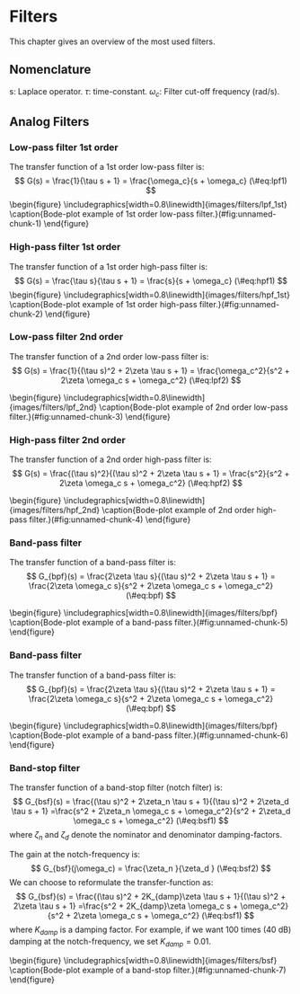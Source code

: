 # Filters

This chapter gives an overview of the most used filters.

## Nomenclature
s: Laplace operator.
$\tau$: time-constant.
$\omega_c$: Filter cut-off frequency (rad/s).


## Analog Filters

### Low-pass filter 1st order

The transfer function of a 1st order low-pass filter is:
$$
G(s) =  \frac{1}{\tau s + 1} = \frac{\omega_c}{s + \omega_c}
(\#eq:lpf1)
$$
\begin{figure}
\includegraphics[width=0.8\linewidth]{images/filters/lpf_1st} \caption{Bode-plot example of 1st order low-pass filter.}(\#fig:unnamed-chunk-1)
\end{figure}


### High-pass filter 1st order

The transfer function of a 1st order high-pass filter is:
$$
G(s) =  \frac{\tau s}{\tau s + 1} = \frac{s}{s + \omega_c}
(\#eq:hpf1)
$$
\begin{figure}
\includegraphics[width=0.8\linewidth]{images/filters/hpf_1st} \caption{Bode-plot example of 1st order high-pass filter.}(\#fig:unnamed-chunk-2)
\end{figure}



### Low-pass filter 2nd order

The transfer function of a 2nd order low-pass filter is:
$$
G(s) =  \frac{1}{(\tau s)^2 + 2\zeta \tau s + 1} = \frac{\omega_c^2}{s^2 + 2\zeta \omega_c s + \omega_c^2}
(\#eq:lpf2)
$$

\begin{figure}
\includegraphics[width=0.8\linewidth]{images/filters/lpf_2nd} \caption{Bode-plot example of 2nd order low-pass filter.}(\#fig:unnamed-chunk-3)
\end{figure}



### High-pass filter 2nd order

The transfer function of a 2nd order high-pass filter is:
$$
G(s) =  \frac{(\tau s)^2}{(\tau s)^2 + 2\zeta \tau s + 1} = \frac{s^2}{s^2 + 2\zeta \omega_c s + \omega_c^2}
(\#eq:hpf2)
$$

\begin{figure}
\includegraphics[width=0.8\linewidth]{images/filters/hpf_2nd} \caption{Bode-plot example of 2nd order high-pass filter.}(\#fig:unnamed-chunk-4)
\end{figure}




### Band-pass filter

The transfer function of a band-pass filter is:
$$
G_{bpf}(s) =  \frac{2\zeta \tau s}{(\tau s)^2 + 2\zeta \tau s + 1} = \frac{2\zeta \omega_c s}{s^2 + 2\zeta \omega_c s + \omega_c^2}
(\#eq:bpf)
$$

\begin{figure}
\includegraphics[width=0.8\linewidth]{images/filters/bpf} \caption{Bode-plot example of a band-pass filter.}(\#fig:unnamed-chunk-5)
\end{figure}


### Band-pass filter

The transfer function of a band-pass filter is:
$$
G_{bpf}(s) =  \frac{2\zeta \tau s}{(\tau s)^2 + 2\zeta \tau s + 1} = \frac{2\zeta \omega_c s}{s^2 + 2\zeta \omega_c s + \omega_c^2}
(\#eq:bpf)
$$

\begin{figure}
\includegraphics[width=0.8\linewidth]{images/filters/bpf} \caption{Bode-plot example of a band-pass filter.}(\#fig:unnamed-chunk-6)
\end{figure}


### Band-stop filter

The transfer function of a band-stop filter (notch filter) is:
$$
G_{bsf}(s) = \frac{(\tau s)^2 + 2\zeta_n \tau s + 1}{(\tau s)^2 + 2\zeta_d \tau s + 1} 
=\frac{s^2 + 2\zeta_n \omega_c s + \omega_c^2}{s^2 + 2\zeta_d \omega_c s + \omega_c^2}
(\#eq:bsf1)
$$
where $\zeta_n$ and $\zeta_d$ denote the nominator and denominator damping-factors.

The gain at the notch-frequency is:
$$
G_{bsf}(j\omega_c) = \frac{\zeta_n }{\zeta_d }
(\#eq:bsf2)
$$
We can choose to reformulate the transfer-function as:
$$
G_{bsf}(s) = \frac{(\tau s)^2 + 2K_{damp}\zeta \tau s + 1}{(\tau s)^2 + 2\zeta \tau s + 1} 
=\frac{s^2 + 2K_{damp}\zeta \omega_c s + \omega_c^2}{s^2 + 2\zeta \omega_c s + \omega_c^2}
(\#eq:bsf1)
$$
where $K_{damp}$ is a damping factor. For example, if we want 100 times (40 dB) damping  at the notch-frequency, we set $K_{damp} = 0.01$.

\begin{figure}
\includegraphics[width=0.8\linewidth]{images/filters/bsf} \caption{Bode-plot example of a band-stop filter.}(\#fig:unnamed-chunk-7)
\end{figure}



<!--
$$
\begin{aligned}
v_\alpha &=   v_a\\
v_\beta &=  \frac{1}{\sqrt{3}} (v_b-v_c) \\
\end{aligned}
(\#eq:abcAB2)
$$
-->


